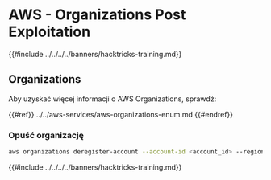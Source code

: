 # AWS - Organizations Post Exploitation

{{#include ../../../../banners/hacktricks-training.md}}

## Organizations

Aby uzyskać więcej informacji o AWS Organizations, sprawdź:

{{#ref}}
../../aws-services/aws-organizations-enum.md
{{#endref}}

### Opuść organizację
```bash
aws organizations deregister-account --account-id <account_id> --region <region>
```
{{#include ../../../../banners/hacktricks-training.md}}
